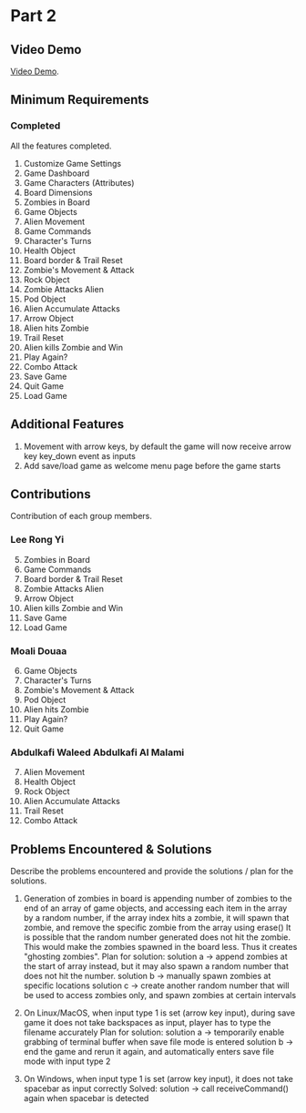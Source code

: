 # Part 2

## Video Demo

[Video Demo](https://youtube.com).

## Minimum Requirements

### Completed

All the features completed.

1. Customize Game Settings
2. Game Dashboard
3. Game Characters (Attributes)
4. Board Dimensions
5. Zombies in Board
6. Game Objects
7. Alien Movement
8. Game Commands
9. Character's Turns
10. Health Object
11. Board border & Trail Reset
12. Zombie's Movement & Attack
13. Rock Object
14. Zombie Attacks Alien
15. Pod Object
16. Alien Accumulate Attacks
17. Arrow Object
18. Alien hits Zombie
19. Trail Reset
20. Alien kills Zombie and Win
21. Play Again?
22. Combo Attack
23. Save Game
24. Quit Game
25. Load Game

## Additional Features

1. Movement with arrow keys, by default the game will now receive arrow key key_down event as inputs
2. Add save/load game as welcome menu page before the game starts

## Contributions

Contribution of each group members.

### Lee Rong Yi

5. Zombies in Board
6. Game Commands
7. Board border & Trail Reset
8. Zombie Attacks Alien
9. Arrow Object
10. Alien kills Zombie and Win
11. Save Game
12. Load Game

### Moali Douaa

6. Game Objects
7. Character's Turns
8. Zombie's Movement & Attack
9. Pod Object
10. Alien hits Zombie
11. Play Again?
12. Quit Game

### Abdulkafi Waleed Abdulkafi Al Malami

7. Alien Movement
8. Health Object
9. Rock Object
10. Alien Accumulate Attacks
11. Trail Reset
12. Combo Attack

## Problems Encountered & Solutions

Describe the problems encountered and provide the solutions / plan for the solutions.

1. Generation of zombies in board is appending number of zombies to the end of an array of game objects,
   and accessing each item in the array by a random number, if the array index hits a zombie, it will spawn that zombie,
   and remove the specific zombie from the array using erase()
   It is possible that the random number generated does not hit the zombie. This would make the zombies spawned in the board less.
   Thus it creates "ghosting zombies".
   Plan for solution:
   solution a -> append zombies at the start of array instead, but it may also spawn a random number that does not hit the number.
   solution b -> manually spawn zombies at specific locations
   solution c -> create another random number that will be used to access zombies only, and spawn zombies at certain intervals

2. On Linux/MacOS, when input type 1 is set (arrow key input), during save game it does not take backspaces as input, player has to type the filename accurately
   Plan for solution:
   solution a -> temporarily enable grabbing of terminal buffer when save file mode is entered
   solution b -> end the game and rerun it again, and automatically enters save file mode with input type 2

3. On Windows, when input type 1 is set (arrow key input), it does not take spacebar as input correctly
   Solved:
   solution -> call receiveCommand() again when spacebar is detected